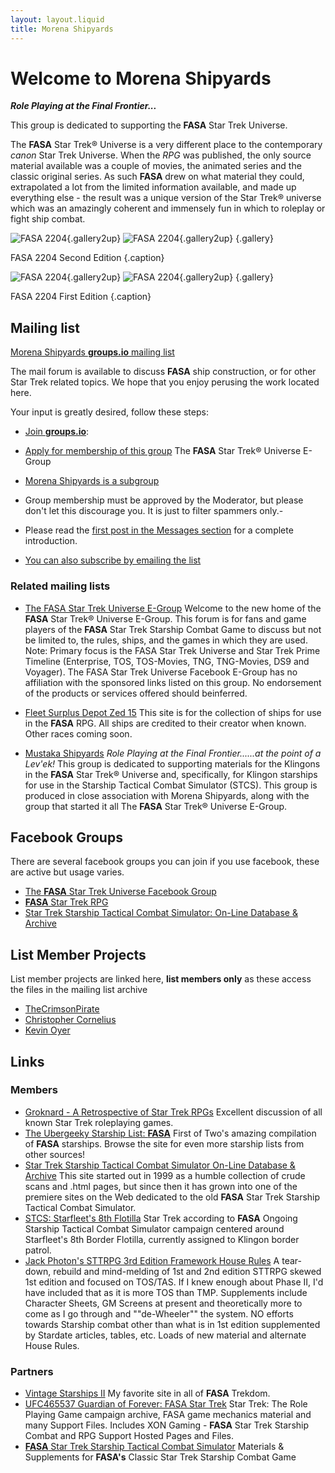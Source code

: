 ```yaml
---
layout: layout.liquid
title: Morena Shipyards
---
```

# Welcome to Morena Shipyards

***Role Playing at the Final Frontier...***
 
This group is dedicated to supporting the **FASA** Star Trek Universe.

The **FASA** Star Trek® Universe is a very different place to the contemporary *canon* Star Trek Universe. When the *RPG* was published, the only source material available was a couple of movies, the animated series and the classic original series. As such **FASA** drew on what material they could, extrapolated a lot from the limited information available, and made up everything else - the result was a unique version of the Star Trek® universe which was an amazingly coherent and immensely fun in which to roleplay or fight ship combat. 


![FASA 2204](/images/FASA-2204.jpg){.gallery2up} ![FASA 2204](/images/FASA-2204B.jpg){.gallery2up} {.gallery}

FASA 2204 Second Edition {.caption}

![FASA 2204](/images/FASA-2204F.webp){.gallery2up} ![FASA 2204](/images/FASA-2204B.webp){.gallery2up} {.gallery}

FASA 2204 First Edition {.caption}

## Mailing list

[Morena Shipyards **groups.io** mailing list](https://thefasastartrekuniversee-group.groups.io/g/MorenaShipyards)

The mail forum is available to discuss **FASA** ship construction, or for other Star Trek related topics. We hope that you enjoy perusing the work located here. 

Your input is greatly desired, follow these steps: 

- [Join **groups.io**](https://groups.io/register):
- [Apply for membership of this group](https://thefasastartrekuniversee-group.groups.io/g/main) The **FASA** Star Trek® Universe E-Group
- [Morena Shipyards is a subgroup](https://thefasastartrekuniversee-group.groups.io/g/MorenaShipyards)
- Group membership must be approved by the Moderator, but please don't let this discourage you. It is just to filter spammers only.- 
- Please read the [first post in the Messages section](https://thefasastartrekuniversee-group.groups.io/g/MorenaShipyards/message/1) for a complete introduction. 

- [You can also subscribe by emailing the list](mailto:MorenaShipyards+subscribe@TheFASAStarTrekUniverseE-group.groups.io) 

### Related mailing lists

- [The FASA Star Trek Universe E-Group](https://thefasastartrekuniversee-group.groups.io/g/main) Welcome to the new home of the **FASA** Star Trek® Universe E-Group. This forum is for fans and game players of the **FASA** Star Trek Starship Combat Game to discuss but not be limited to, the rules, ships, and the games in which they are used. Note: Primary focus is the FASA Star Trek Universe and Star Trek Prime Timeline (Enterprise, TOS, TOS-Movies, TNG, TNG-Movies, DS9 and Voyager).  The FASA Star Trek Universe Facebook E-Group has no affiliation with the sponsored links listed on this group. No endorsement of the products or services offered should beinferred.

- [Fleet Surplus Depot Zed 15](https://thefasastartrekuniversee-group.groups.io/g/FleetSurplusDepotZed15) This site is for the collection of ships for use in the **FASA** RPG.  All ships are credited to their creator when known.  Other races coming soon.

- [Mustaka Shipyards](https://thefasastartrekuniversee-group.groups.io/g/MustakaShipyards) *Role Playing at the Final Frontier......at the point of a Lev'ek!* This group is dedicated to supporting materials for the Klingons in the **FASA** Star Trek® Universe and, specifically, for Klingon starships for use in the Starship Tactical Combat Simulator (STCS). This group is produced in close association with Morena Shipyards, along with the group that started it all The **FASA** Star Trek® Universe E-Group.

## Facebook Groups

There are several facebook groups you can join if you use facebook, these are active but usage varies.

- [The **FASA** Star Trek Universe Facebook Group](https://www.facebook.com/groups/197388154479/)
- [**FASA** Star Trek RPG](https://www.facebook.com/groups/fasastrpg)
- [Star Trek Starship Tactical Combat Simulator: On-Line Database & Archive](https://www.facebook.com/groups/999526423421497/)

## List Member Projects

List member projects are linked here, **list members only** as these access the files in the mailing list archive 

- [TheCrimsonPirate](https://thefasastartrekuniversee-group.groups.io/g/MorenaShipyards/files/TheCrimsonPirate)
- [Christopher Cornelius](https://thefasastartrekuniversee-group.groups.io/g/MorenaShipyards/files/In%20Memorium/The%20Christopher%20Cornelius%20Collection)
- [Kevin Oyer](https://thefasastartrekuniversee-group.groups.io/g/MorenaShipyards/files/In%20Memorium/The%20Kevin%20Oyer%20Collection)

## Links

### Members
	
- [Groknard - A Retrospective of Star Trek RPGs](http://groknard.blogspot.com/) Excellent discussion of all known Star Trek roleplaying games.
- [The Ubergeeky Starship List: **FASA**](http://www.angelfire.com/scifi/FirstofTwo/shiplist5.html) First of Two's amazing compilation of **FASA** starships. Browse the site for even more starship lists from other sources!
- [Star Trek Starship Tactical Combat Simulator On-Line Database & Archive](https://www.ststcsolda.space/) This site started out in 1999 as a humble collection of crude scans and .html pages, but since then it has grown into one of the premiere sites on the Web dedicated to the old **FASA** Star Trek Starship Tactical Combat Simulator.
- [	STCS: Starfleet's 8th Flotilla](http://starshipcombat.blogspot.com/) Star Trek according to **FASA** Ongoing Starship Tactical Combat Simulator campaign centered around Starfleet's 8th Border Flotilla, currently assigned to Klingon border patrol.
- [Jack Photon's STTRPG 3rd Edition Framework House Rules](http://www.jackphoton.space/) A tear-down, rebuild and mind-melding of 1st and 2nd edition STTRPG skewed 1st edition and focused on TOS/TAS. If I knew enough about Phase II, I'd have included that as it is more TOS than TMP. Supplements include Character Sheets, GM Screens at present and theoretically more to come as I go through and ""de-Wheeler"" the system. NO efforts towards Starship combat other than what is in 1st edition supplemented by Stardate articles, tables, etc. Loads of new material and alternate House Rules.

### Partners

- [Vintage Starships II](https://vintagestarships.wordpress.com/) My favorite site in all of **FASA** Trekdom.
- [UFC465537 Guardian of Forever: FASA Star Trek](https://ufc465537.neocities.org/) Star Trek: The Role Playing Game campaign archive, FASA game mechanics material and many Support Files. Includes XON Gaming - **FASA** Star Trek Starship Combat and RPG Support Hosted Pages and Files.
- [**FASA** Star Trek Starship Tactical Combat Simulator](http://fasaststcs.com/) Materials & Supplements for **FASA's** Classic Star Trek Starship Combat Game




